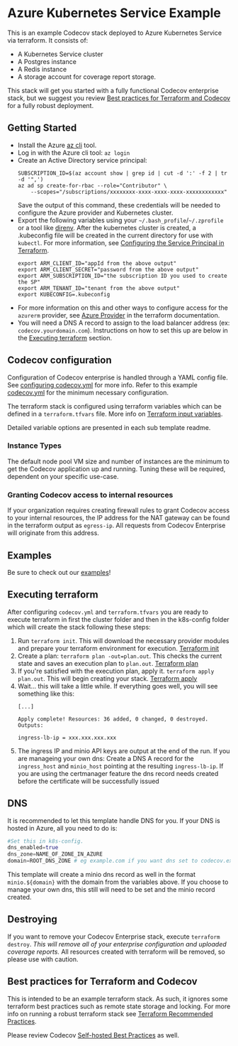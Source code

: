 # Azure Kubernetes Service Example

This is an example Codecov stack deployed to Azure Kubernetes Service via
terraform.  It consists of:
- A Kubernetes Service cluster
- A Postgres instance
- A Redis instance
- A storage account for coverage report storage.

This stack will get you started with a fully functional Codecov enterprise
stack, but we suggest you review 
[Best practices for Terraform and Codecov](#best-practices-for-terraform-and-codecov) 
for a fully robust deployment.

## Getting Started

- Install the Azure [az
  cli](https://docs.microsoft.com/en-us/cli/azure/install-azure-cli?view=azure-cli-latest)
  tool.
- Log in with the Azure cli tool: `az login`
- Create an Active Directory service principal:
    ```shell
    SUBSCRIPTION_ID=$(az account show | grep id | cut -d ':' -f 2 | tr -d '",')
    az ad sp create-for-rbac --role="Contributor" \
        --scopes="/subscriptions/xxxxxxxx-xxxx-xxxx-xxxx-xxxxxxxxxxxx"
    ```
  Save the output of this command, these credentials will be needed to
  configure the Azure provider and Kubernetes cluster.
- Export the following variables using your `~/.bash_profile`/`~/.zprofile` or a tool
  like [direnv](https://direnv.net/).  After the kubernetes cluster is
  created, a .kubeconfig file will be created in the current directory for use
  with `kubectl`.  For more information, see [Configuring the Service Principal in
  Terraform](https://www.terraform.io/docs/providers/azurerm/auth/service_principal_client_secret.html#configuring-the-service-principal-in-terraform).
    ```
    export ARM_CLIENT_ID="appId from the above output"
    export ARM_CLIENT_SECRET="password from the above output"
    export ARM_SUBSCRIPTION_ID="the subscription ID you used to create the SP"
    export ARM_TENANT_ID="tenant from the above output"
    export KUBECONFIG=.kubeconfig
    ```
- For more information on this and other ways to configure access for the `azurerm`
  provider, see [Azure Provider](https://www.terraform.io/docs/providers/azurerm/index.html)
  in the terraform documentation.
- You will need a DNS A record to assign to the load balancer address (ex:
  `codecov.yourdomain.com`).  Instructions on how to set this up are below in
  the [Executing terraform](#executing-terraform) section.

## Codecov configuration

Configuration of Codecov enterprise is handled through a YAML config file.
See [configuring codecov.yml](https://docs.codecov.io/docs/configuration) for 
more info.  Refer to this example [codecov.yml](../codecov.yml.example) for the
minimum necessary configuration.

The terraform stack is configured using terraform variables which can be
defined in a `terraform.tfvars` file.  More info on
[Terraform input variables](https://www.terraform.io/docs/configuration/variables.html).

Detailed variable options are presented in each sub template readme.

### Instance Types

The default node pool VM size and number of instances are the minimum to get
the Codecov application up and running.  Tuning these will be required,
dependent on your specific use-case.


### Granting Codecov access to internal resources

If your organization requires creating firewall rules to grant Codecov access
to your internal resources, the IP address for the NAT gateway can be found in
the terraform output as `egress-ip`.  All requests from Codecov Enterprise 
will originate from this address.

## Examples
Be sure to check out our [examples](../examples)!

## Executing terraform

After configuring `codecov.yml` and `terraform.tfvars` you are ready to execute
terraform in first the cluster folder and then in the k8s-config folder which will create 
the stack following these steps:

1. Run `terraform init`.  This will download the necessary provider modules and
   prepare your terraform environment for execution.  [Terraform
   init](https://www.terraform.io/docs/commands/init.html)
2. Create a plan: `terraform plan -out=plan.out`.  This checks the current
   state and saves an execution plan to `plan.out`.  [Terraform
   plan](https://www.terraform.io/docs/commands/plan.html)
3. If you're satisfied with the execution plan, apply it.  `terraform apply
   plan.out`.  This will begin creating your stack.  [Terraform
   apply](https://www.terraform.io/docs/commands/apply.html)
4. Wait... this will take a little while.  If everything goes well, you will
   see something like this:
     ```
     [...]
     
     Apply complete! Resources: 36 added, 0 changed, 0 destroyed.
     Outputs:
     
     ingress-lb-ip = xxx.xxx.xxx.xxx
     ```
5. The ingress IP and minio API keys are output at the end of the run.
   If you are manageing your own dns: Create a DNS A record for the `ingress_host` and `minio_host` pointing at the
   resulting `ingress-lb-ip`. If you are using the certmanager feature the dns record needs created
    before the certificate will be successfully issued

## DNS
It is recommended to let this template handle DNS for you. If your DNS is hosted in Azure, all you need to do is:
```terraform
#Set this in k8s-config.
dns_enabled=true
dns_zone=NAME_OF_ZONE_IN_AZURE
domain=ROOT_DNS_ZONE # eg example.com if you want dns set to codecov.example.com
```
This template will create a minio dns record as well in the format `minio.${domain}` with the domain from the variables above. If you choose to manage your own dns, this still will need to be set and the minio record created.

## Destroying

If you want to remove your Codecov Enterprise stack, execute `terraform
destroy`.  *This will remove all of your enterprise configuration and uploaded
coverage reports.*  All resources created with terraform will be removed, so
please use with caution.

## Best practices for Terraform and Codecov

This is intended to be an example terraform stack.  As such, it ignores some
terraform best practices such as remote state storage and locking.  For more
info on running a robust terraform stack see [Terraform Recommended
Practices](https://www.terraform.io/docs/enterprise/guides/recommended-practices/index.html).

Please review Codecov [Self-hosted Best
Practices](https://docs.codecov.io/docs/best-practices) as well.
